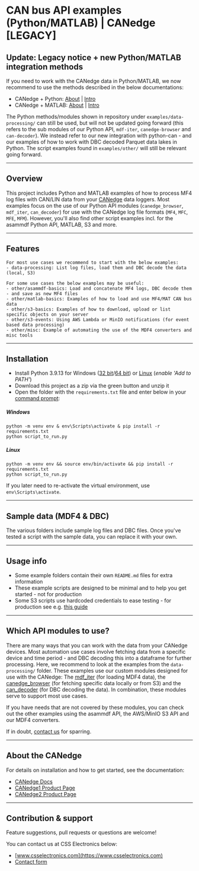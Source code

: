# CAN bus API examples (Python/MATLAB) | CANedge [LEGACY]

## Update: Legacy notice + new Python/MATLAB integration methods
If you need to work with the CANedge data in Python/MATLAB, we now recommend to use the methods described in the below documentations:
- CANedge + Python: [About](https://www.csselectronics.com/pages/python-can-bus-api) | [Intro](https://canlogger.csselectronics.com/canedge-getting-started/ce3/log-file-tools/api-tools)
- CANedge + MATLAB: [About](https://www.csselectronics.com/pages/matlab-mdf-mf4-can-bus) | [Intro](https://canlogger.csselectronics.com/canedge-getting-started/ce3/log-file-tools/matlab) 

The Python methods/modules shown in repository under `examples/data-processing/` can still be used, but will not be updated going forward (this refers to the sub modules of our Python API, `mdf-iter`, `canedge-browser` and `can-decoder`). We instead refer to our new integration with python-can - and our examples of how to work with DBC decoded Parquet data lakes in Python. The script examples found in `examples/other/` will still be relevant going forward.

--------------------

## Overview

This project includes Python and MATLAB examples of how to process MF4 log files with CAN/LIN data from your [CANedge](https://www.csselectronics.com/) data loggers. Most examples focus on the use of our Python API modules (`canedge_browser`, `mdf_iter`, `can_decoder`) for use with the CANedge log file formats (`MF4`, `MFC`, `MFE`, `MFM`). However, you'll also find other script examples incl. for the asammdf Python API, MATLAB, S3 and more.

---
## Features
```
For most use cases we recommend to start with the below examples:
- data-processing: List log files, load them and DBC decode the data (local, S3)

For some use cases the below examples may be useful:
- other/asammdf-basics: Load and concatenate MF4 logs, DBC decode them - and save as new MF4 files
- other/matlab-basics: Examples of how to load and use MF4/MAT CAN bus data 
- other/s3-basics: Examples of how to download, upload or list specific objects on your server
- other/s3-events: Using AWS Lambda or MinIO notifications (for event based data processing)
- other/misc: Example of automating the use of the MDF4 converters and misc tools

```

---

## Installation 

- Install Python 3.9.13 for Windows ([32 bit](https://www.python.org/ftp/python/3.9.13/python-3.9.13.exe)/[64 bit](https://www.python.org/ftp/python/3.9.13/python-3.9.13-amd64.exe)) or [Linux](https://www.python.org/downloads/release/python-3913/) (_enable 'Add to PATH'_)
- Download this project as a zip via the green button and unzip it 
- Open the folder with the `requirements.txt` file and enter below in your [command prompt](https://www.youtube.com/watch?v=bgSSJQolR0E&t=47s):

##### Windows 
```
python -m venv env & env\Scripts\activate & pip install -r requirements.txt
python script_to_run.py
```

##### Linux 
```
python -m venv env && source env/bin/activate && pip install -r requirements.txt
python script_to_run.py
```

If you later need to re-activate the virtual environment, use `env\Scripts\activate`.

---

## Sample data (MDF4 & DBC)
The various folders include sample log files and DBC files. Once you've tested a script with the sample data, you can replace it with your own.

---

## Usage info
- Some example folders contain their own `README.md` files for extra information
- These example scripts are designed to be minimal and to help you get started - not for production
- Some S3 scripts use hardcoded credentials to ease testing - for production see e.g. [this guide](https://boto3.amazonaws.com/v1/documentation/api/latest/guide/configuration.html)

---

## Which API modules to use?
There are many ways that you can work with the data from your CANedge devices. Most automation use cases involve fetching data from a specific device and time period - and DBC decoding this into a dataframe for further processing. Here, we recommend to look at the examples from the `data-processing/` folder. These examples use our custom modules designed for use with the CANedge: The [mdf_iter](https://pypi.org/project/mdf-iter/) (for loading MDF4 data), the [canedge_browser](https://github.com/CSS-Electronics/canedge_browser) (for fetching specific data locally or from S3) and the [can_decoder](https://github.com/CSS-Electronics/can_decoder) (for DBC decoding the data). In combination, these modules serve to support most use cases.

If you have needs that are not covered by these modules, you can check out the other examples using the asammdf API, the AWS/MinIO S3 API and our MDF4 converters.

If in doubt, [contact us](https://www.csselectronics.com/pages/contact-us) for sparring.

---
## About the CANedge

For details on installation and how to get started, see the documentation:
- [CANedge Docs](https://www.csselectronics.com/pages/can-bus-hardware-software-docs)  
- [CANedge1 Product Page](https://www.csselectronics.com/products/can-logger-sd-canedge1)  
- [CANedge2 Product Page](https://www.csselectronics.com/products/can-bus-data-logger-wifi-canedge2)  

---
## Contribution & support
Feature suggestions, pull requests or questions are welcome!

You can contact us at CSS Electronics below:  
- [www.csselectronics.com](https://www.csselectronics.com)  
- [Contact form](https://www.csselectronics.com/pages/contact-us)  
